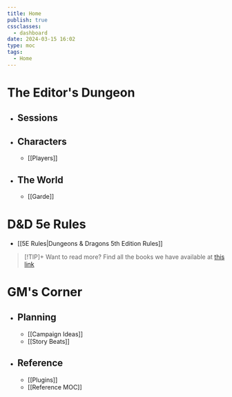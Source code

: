 ```yaml
---
title: Home
publish: true
cssclasses:
  - dashboard
date: 2024-03-15 16:02
type: moc
tags:
  - Home
---
```

# The Editor's Dungeon
- ## Sessions
- ## Characters
	- [[Players]]
- ## The World
	- [[Garde]]

# D&D 5e Rules
- [[5E Rules|Dungeons & Dragons 5th Edition Rules]]

> [!TIP]+ Want to read more?
> Find all the books we have available at [this link](https://drive.google.com/drive/folders/1O5bhpYizcIT5xxAoLOuzCRht_PVS7VSG?usp=sharing)

# GM's Corner
- ## Planning
	- [[Campaign Ideas]]
	- [[Story Beats]]
- ## Reference
	- [[Plugins]]
	- [[Reference MOC]]

